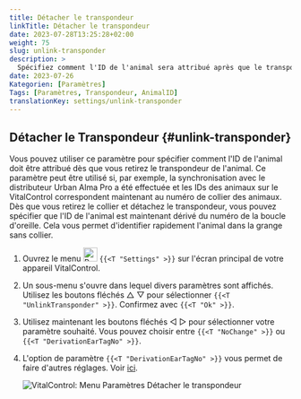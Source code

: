 ```yaml
---
title: Détacher le transpondeur
linkTitle: Détacher le transpondeur
date: 2023-07-28T13:25:28+02:00
weight: 75
slug: unlink-transponder
description: >
  Spécifiez comment l'ID de l'animal sera attribué après que le transpondeur a été détaché.
date: 2023-07-26
Kategorien: [Paramètres]
Tags: [Paramètres, Transpondeur, AnimalID]
translationKey: settings/unlink-transponder
---
```

## Détacher le Transpondeur {#unlink-transponder}

Vous pouvez utiliser ce paramètre pour spécifier comment l'ID de l'animal doit être attribué dès que vous retirez le transpondeur de l'animal. Ce paramètre peut être utilisé si, par exemple, la synchronisation avec le distributeur Urban Alma Pro a été effectuée et les IDs des animaux sur le VitalControl correspondent maintenant au numéro de collier des animaux. Dès que vous retirez le collier et détachez le transpondeur, vous pouvez spécifier que l'ID de l'animal est maintenant dérivé du numéro de la boucle d'oreille. Cela vous permet d'identifier rapidement l'animal dans la grange sans collier.

1. Ouvrez le menu <img src="/icons/gear.svg" width="25" align="bottom" alt="Paramètres" /> `{{<T "Settings" >}}` sur l'écran principal de votre appareil VitalControl.

2. Un sous-menu s'ouvre dans lequel divers paramètres sont affichés. Utilisez les boutons fléchés △ ▽ pour sélectionner `{{<T "UnlinkTransponder" >}}`. Confirmez avec `{{<T "Ok" >}}`.

3. Utilisez maintenant les boutons fléchés ◁ ▷ pour sélectionner votre paramètre souhaité. Vous pouvez choisir entre `{{<T "NoChange" >}}` ou `{{<T "DerivationEarTagNo" >}}`.

4. L'option de paramètre `{{<T "DerivationEarTagNo" >}}` vous permet de faire d'autres réglages. Voir [ici](/fr/docs/settings/animal-registration/#digit-of-the-new-id).

   ![VitalControl: Menu Paramètres Détacher le transpondeur](../images/unlink-transponder.png "Détacher le transpondeur")
